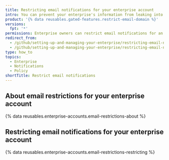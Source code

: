 ```yaml
---
title: Restricting email notifications for your enterprise account
intro: You can prevent your enterprise's information from leaking into personal email accounts by restricting the domains where members can receive email notifications about activity in organizations owned by your enterprise account.
product: '{% data reusables.gated-features.restrict-email-domain %}'
versions:
  fpt: '*'
permissions: Enterprise owners can restrict email notifications for an enterprise account.
redirect_from:
  - /github/setting-up-and-managing-your-enterprise/restricting-email-notifications-for-your-enterprise-account-to-approved-domains
  - /github/setting-up-and-managing-your-enterprise/restricting-email-notifications-for-your-enterprise-account
type: how_to
topics:
  - Enterprise
  - Notifications
  - Policy
shortTitle: Restrict email notifications
---
```

## About email restrictions for your enterprise account

{% data reusables.enterprise-accounts.email-restrictions-about %}

## Restricting email notifications for your enterprise account

{% data reusables.enterprise-accounts.email-restrictions-restricting %}
